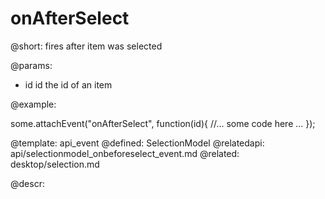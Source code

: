 onAfterSelect
=============


@short:
	fires after item was selected

@params:
- id		id		the id of an item

@example: 
	
some.attachEvent("onAfterSelect", function(id){
    //... some code here ... 
});

@template:	api_event
@defined:	SelectionModel
@relatedapi:
	api/selectionmodel_onbeforeselect_event.md
@related: 
	desktop/selection.md
	
@descr:


